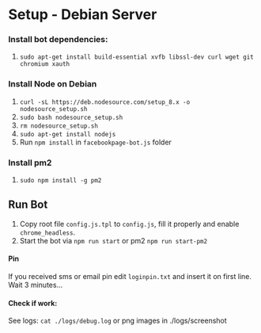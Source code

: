 # Setup - Debian Server
### Install bot dependencies:
1. `sudo apt-get install build-essential xvfb libssl-dev curl wget git chromium xauth`

### Install Node on Debian
1. `curl -sL https://deb.nodesource.com/setup_8.x -o nodesource_setup.sh `
2. `sudo bash nodesource_setup.sh`
3. `rm nodesource_setup.sh`
4. `sudo apt-get install nodejs`
5. Run `npm install` in `facebookpage-bot.js` folder

### Install pm2
1. `sudo npm install -g pm2`

## Run Bot
1. Copy root file `config.js.tpl` to `config.js`, fill it properly and enable `chrome_headless`.
2. Start the bot via `npm run start` or pm2 `npm run start-pm2`

#### Pin
If you received sms or email pin edit `loginpin.txt` and insert it on first line. Wait 3 minutes...

#### Check if work:
See logs: `cat ./logs/debug.log` or png images in ./logs/screenshot